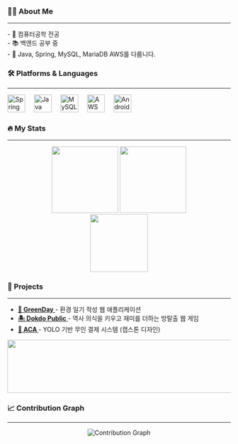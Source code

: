 <h3 align="left">👩‍💻 About Me</h3>
<hr>
<p align="left">
- 🔭 컴퓨터공학 전공<br>
- 📚 백엔드 공부 중<br>
- 🌱 Java, Spring, MySQL, MariaDB AWS를 다룹니다.<br>
</p>

<h3 align="left">🛠️ Platforms & Languages</h3>
<hr>
<div align="left">
  <img src="https://cdn.jsdelivr.net/gh/devicons/devicon/icons/spring/spring-original.svg" height="40" alt="Spring logo" />
  <img width="12" />
  <img src="https://cdn.jsdelivr.net/gh/devicons/devicon/icons/java/java-original.svg" height="40" alt="Java logo" />
  <img width="12" />
  <img src="https://cdn.jsdelivr.net/gh/devicons/devicon/icons/mysql/mysql-original.svg" height="40" alt="MySQL logo" />
  <img width="12" />
  <img src="https://cdn.jsdelivr.net/gh/devicons/devicon/icons/amazonwebservices/amazonwebservices-line-wordmark.svg" height="40" alt="AWS logo" />
  <img width="12" />
  <img src="https://cdn.jsdelivr.net/gh/devicons/devicon/icons/android/android-original.svg" height="40" alt="Android logo" />
</div>

<h3 align="left">🔥 My Stats</h3>
<hr>
<div align="center">
  <img src="https://github-readme-stats.vercel.app/api?username=Chaeyeon0&show_icons=true&theme=solarized-light" height="150" />
  <img src="https://github-readme-stats.vercel.app/api/top-langs/?username=Chaeyeon0&layout=compact&theme=solarized-light" height="150" />
  <br>
  <img src="https://github-readme-streak-stats.herokuapp.com/?user=Chaeyeon0&theme=solarized-light" height="130" />


  <h3 align="left">🚀 Projects</h3>
<hr>
<ul align="left">
  <li>
    <a href="https://github.com/pknu-wap/GreenDay">
      <b>🌿 GreenDay</b>
    </a>
    - 환경 일기 작성 웹 애플리케이션
  </li>
  <li>
    <a href="https://github.com/pknu-wap/Dokdo_Public">
      <b>🏝️ Dokdo Public</b>
    </a>
    - 역사 의식을 키우고 재미를 더하는 방탈출 웹 게임
  </li>
  <li>
    <a href="https://github.com/Capstone-AKA/AKA__APP">
      <b>🛒 ACA </b>
    </a>
    - YOLO 기반 무인 결제 시스템 (캡스톤 디자인)
  </li>
</ul>

<a href="https://github.com/devxb/gitanimals">
  <img src="https://render.gitanimals.org/lines/Chaeyeon0?pet-id=1" width="1000" height="120"/>
</a>

<h3 align="left">📈 Contribution Graph</h3>
<hr>
<div align="center">
  <img src="https://github-readme-activity-graph.vercel.app/graph?username=Chaeyeon0&theme=github-light" alt="Contribution Graph" />
</div>

